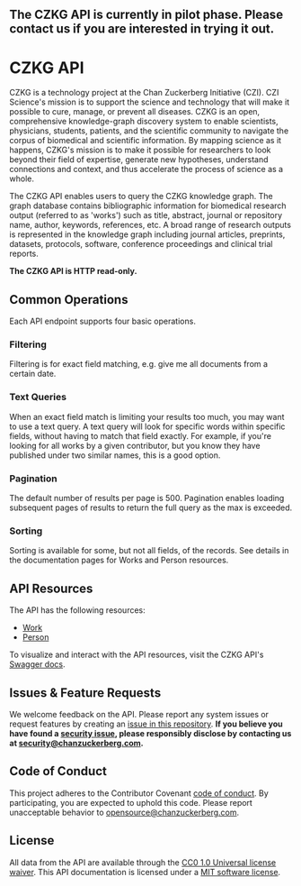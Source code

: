 ## The CZKG API is currently in pilot phase. Please contact us if you are interested in trying it out.

# CZKG API
CZKG is a technology project at the Chan Zuckerberg Initiative (CZI). CZI Science's mission is to support the science and technology that will make it possible to cure, manage, or prevent all diseases. CZKG is an open, comprehensive knowledge-graph discovery system to enable scientists, physicians, students, patients, and the scientific community to navigate the corpus of biomedical and scientific information. By mapping science as it happens, CZKG's mission is to make it possible for researchers to look beyond their field of expertise, generate new hypotheses, understand connections and context, and thus accelerate the process of science as a whole. 

The CZKG API enables users to query the CZKG knowledge graph. The graph database contains bibliographic information for biomedical research output (referred to as 'works') such as title, abstract, journal or repository name, author, keywords, references, etc. A broad range of research outputs is represented in the knowledge graph including journal articles, preprints, datasets, protocols, software, conference proceedings and clinical trial reports.

__The CZKG API is HTTP read-only.__

## Common Operations
Each API endpoint supports four basic operations. 

### Filtering
Filtering is for exact field matching, e.g. give me all documents from a certain date.

### Text Queries
When an exact field match is limiting your results too much, you may want to use a text query. A text query will look for specific words 
within specific fields, without having to match that field exactly. For example, if you're looking for all works by a given contributor, but you
know they have published under two similar names, this is a good option.

### Pagination
The default number of results per page is 500. Pagination enables loading subsequent pages of results to return the full query as the max is exceeded.

### Sorting
Sorting is available for some, but not all fields, of the records. See details in the documentation pages for Works and Person resources.

## API Resources
The API has the following resources:
* [Work](https://github.com/chanzuckerberg/meta-kg-api-documentation/blob/main/works.md)
* [Person](https://github.com/chanzuckerberg/meta-kg-api-documentation/blob/main/persons.md)

To visualize and interact with the API resources, visit the CZKG API's [Swagger docs](https://api-docs.czkg.org/).

## Issues & Feature Requests
We welcome feedback on the API. Please report any system issues or request features by creating an [issue in this repository](https://github.com/chanzuckerberg/meta-kg-api-documentation/issues).
__If you believe you have found a [security issue](https://github.com/chanzuckerberg/meta-kg-api-documentation/blob/main/SECURITY.md), please responsibly disclose by contacting us at security@chanzuckerberg.com.__

## Code of Conduct 
This project adheres to the Contributor Covenant [code of conduct](https://github.com/chanzuckerberg/.github/blob/master/CODE_OF_CONDUCT.md). By participating, you are expected to uphold this code. Please report unacceptable behavior to opensource@chanzuckerberg.com.

## License
All data from the API are available through the [CC0 1.0 Universal license waiver](https://creativecommons.org/publicdomain/zero/1.0/deed.en). This API documentation is licensed under a [MIT software license](https://github.com/chanzuckerberg/meta-kg-api-documentation/blob/main/LICENSE.md).
